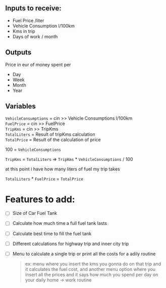 ## Inputs to receive:
* Fuel Price /liter
* Vehicle Consumption l/100km
* Kms in trip
* Days of work / month

## Outputs
Price in eur of money spent per
* Day 
* Week
* Month
* Year

## Variables

`VehicleConsumptions` = cin >> Vehicle Consumptions l/100km  
`FuelPrice` = cin >> FuelPrice  
`TripKms` = cin >> TripKms  
`TotalLiters` = Result of tripKms calculation  
`TotalPrice` = Result of the calculation of price  

100 = `VehicleConsumptions`

`TripKms` = `TotalLiters` => `TripKms` * `VehicleConsumptions` / 100

at this point i have how many liters of fuel my trip takes

`TotalLiters` * `FuelPrice` = `TotalPrice`

# Features to add:

- [ ] Size of Car Fuel Tank

* [ ] Calculate how much time a full fuel tank lasts
* [ ] Calculate best time to fill the fuel tank
* [ ] Different calculations for highway trip and inner city trip
* [ ] Menu to calculate a single trip or print all the costs for a adily routine
    >ex: menu where you insert the kms you gonna do on that trip and it calculates the fuel cost, and another menu option where you insert all the prices and it says how much you spend per day on your daily home -> work routine


